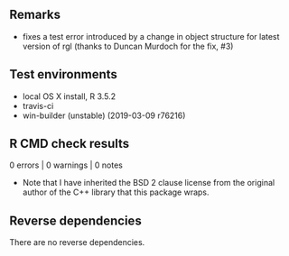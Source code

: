 ## Remarks

* fixes a test error introduced by a change in object structure for latest
  version of rgl (thanks to Duncan Murdoch for the fix, #3)

## Test environments
* local OS X install, R 3.5.2
* travis-ci
* win-builder (unstable) (2019-03-09 r76216)

## R CMD check results

0 errors | 0 warnings | 0 notes

* Note that I have inherited the BSD 2 clause license from the original author
  of the C++ library that this package wraps.

## Reverse dependencies

There are no reverse dependencies.
